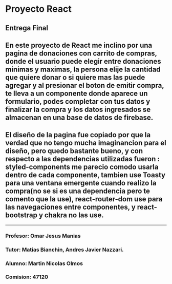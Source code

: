 # Proyecto React

## Entrega Final

## En este proyecto de React me inclino por una pagina de donaciones con carrito de compras, donde el usuario puede elegir entre donaciones minimas y maximas, la persona elije la cantidad que quiere donar o si quiere mas las puede agregar y al presionar el boton de emitir compra, te lleva a un componente donde aparece un formulario, podes completar con tus datos y finalizar la compra y los datos ingresados se almacenan en una base de datos de firebase.

## El diseño de la pagina fue copiado por que la verdad que no tengo mucha imaginancion para el diseño, pero quedo bastante bueno, y con respecto a las dependencias utilizadas fueron : styled-components me parecio comodo usarla dentro de cada componente, tambien use Toasty para una ventana emergente cuando realizo la compra(no se si es una dependencia pero te comento que la use), react-router-dom use para las navegaciones entre componentes, y react-bootstrap y chakra no las use.

---

### Profesor: Omar Jesus Manias

### Tutor: Matias Bianchin, Andres Javier Nazzari.

### Alumno: Martin Nicolas Olmos

### Comision: 47120
